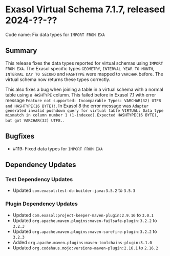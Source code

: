 # Exasol Virtual Schema 7.1.7, released 2024-??-??

Code name: Fix data types for `IMPORT FROM EXA`

## Summary

This release fixes the data types reported for virtual schemas using `IMPORT FROM EXA`. The Exasol specific types `GEOMETRY`, `INTERVAL YEAR TO MONTH`, `INTERVAL DAY TO SECOND` and `HASHTYPE` were mapped to `VARCHAR` before. The virtual schema now returns these types correctly.

This also fixes a bug when joining a table in a virtual schema with a normal table using a `HASHTYPE` column. This failed before in Exasol 7.1 with error message `Feature not supported: Incomparable Types: VARCHAR(32) UTF8 and HASHTYPE(16 BYTE)!`. In Exasol 8 the error message was `Adapter generated invalid pushdown query for virtual table VIRTUAL: Data type mismatch in column number 1 (1-indexed).Expected HASHTYPE(16 BYTE), but got VARCHAR(32) UTF8.`.

## Bugfixes

* #119: Fixed data types for `IMPORT FROM EXA`

## Dependency Updates

### Test Dependency Updates

* Updated `com.exasol:test-db-builder-java:3.5.2` to `3.5.3`

### Plugin Dependency Updates

* Updated `com.exasol:project-keeper-maven-plugin:2.9.16` to `3.0.1`
* Updated `org.apache.maven.plugins:maven-failsafe-plugin:3.2.2` to `3.2.3`
* Updated `org.apache.maven.plugins:maven-surefire-plugin:3.2.2` to `3.2.3`
* Added `org.apache.maven.plugins:maven-toolchains-plugin:3.1.0`
* Updated `org.codehaus.mojo:versions-maven-plugin:2.16.1` to `2.16.2`
